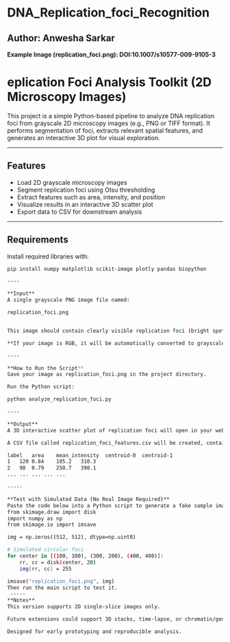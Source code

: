 # DNA_Replication_foci_Recognition

## Author: Anwesha Sarkar

**Example Image (replication_foci.png): DOI:10.1007/s10577-009-9105-3**

# eplication Foci Analysis Toolkit (2D Microscopy Images)

This project is a simple Python-based pipeline to analyze DNA replication foci from grayscale 2D microscopy images (e.g., PNG or TIFF format). It performs segmentation of foci, extracts relevant spatial features, and generates an interactive 3D plot for visual exploration.

---

## Features

- Load 2D grayscale microscopy images
- Segment replication foci using Otsu thresholding
- Extract features such as area, intensity, and position
- Visualize results in an interactive 3D scatter plot
- Export data to CSV for downstream analysis

---

## Requirements

Install required libraries with:

```bash
pip install numpy matplotlib scikit-image plotly pandas biopython

----

**Input**
A single grayscale PNG image file named:

replication_foci.png


This image should contain clearly visible replication foci (bright spots).

**If your image is RGB, it will be automatically converted to grayscale**

----

**How to Run the Script**
Save your image as replication_foci.png in the project directory.

Run the Python script:

python analyze_replication_foci.py

----

**Output**
A 3D interactive scatter plot of replication foci will open in your web browser.

A CSV file called replication_foci_features.csv will be created, containing:

label	area	mean_intensity	centroid-0	centroid-1
1	120	0.84	105.2	310.3
2	98	0.79	250.7	390.1
...	...	...	...	...

-----

**Test with Simulated Data (No Real Image Required)**
Paste the code below into a Python script to generate a fake sample image:
from skimage.draw import disk
import numpy as np
from skimage.io import imsave

img = np.zeros((512, 512), dtype=np.uint8)

# Simulated circular foci
for center in [(100, 100), (300, 200), (400, 400)]:
    rr, cc = disk(center, 20)
    img[rr, cc] = 255

imsave("replication_foci.png", img)
Then run the main script to test it.
 -----
**Notes** 
This version supports 2D single-slice images only.

Future extensions could support 3D stacks, time-lapse, or chromatin/genome integration.

Designed for early prototyping and reproducible analysis.

